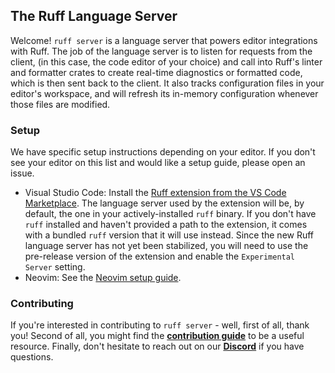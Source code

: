 ## The Ruff Language Server

Welcome! `ruff server` is a language server that powers editor integrations with Ruff. The job of the language server is to
listen for requests from the client, (in this case, the code editor of your choice) and call into Ruff's linter and formatter
crates to create real-time diagnostics or formatted code, which is then sent back to the client. It also tracks configuration
files in your editor's workspace, and will refresh its in-memory configuration whenever those files are modified.

### Setup

We have specific setup instructions depending on your editor. If you don't see your editor on this list and would like a setup guide, please open an issue.

- Visual Studio Code: Install the [Ruff extension from the VS Code Marketplace](https://marketplace.visualstudio.com/items?itemName=charliermarsh.ruff). The language server used by the extension will be, by default, the one in your actively-installed `ruff` binary. If you don't have `ruff` installed and haven't provided a path to the extension, it comes with a bundled `ruff` version that it will use instead. Since the new Ruff language server has not yet been stabilized, you will need to use the pre-release version of the extension and enable the `Experimental Server` setting.
- Neovim: See the [Neovim setup guide](docs/setup/NEOVIM.md).

### Contributing

If you're interested in contributing to `ruff server` - well, first of all, thank you! Second of all, you might find the [**contribution guide**](CONTRIBUTING.md) to be a useful resource. Finally, don't hesitate to reach out on our [**Discord**](https://discord.com/invite/astral-sh) if you have questions.
